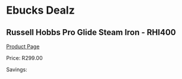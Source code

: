 
# Ebucks Dealz
## Russell Hobbs Pro Glide Steam Iron - RHI400
[Product Page](https://www.ebucks.com/web/shop/productSelected.do?prodId=779056540&catId=714962196)

Price: R299.00

Savings: 


	